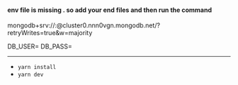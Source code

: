 ####    **env** file is missing . so add your end files and then run the command



mongodb+srv://<username>:<password>@cluster0.nnn0vgn.mongodb.net/?retryWrites=true&w=majority

DB_USER=
DB_PASS=


--- 

- `yarn install`
- `yarn dev`
